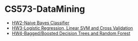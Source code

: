 # CS573-DataMining
 - [HW2-Naive Bayes Classifier](https://github.com/lifangda01/CS573-DataMining/tree/master/hw2)
 - [HW3-Logistic Regression, Linear SVM and Cross Validation](https://github.com/lifangda01/CS573-DataMining/tree/master/hw3)
 - [HW4-Bagged/Boosted Decision Trees and Random Forest](https://github.com/lifangda01/CS573-DataMining/tree/master/hw4)
